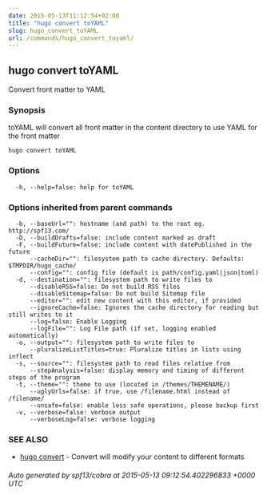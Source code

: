 ```yaml
---
date: 2015-05-13T11:12:54+02:00
title: "hugo convert toYAML"
slug: hugo_convert_toYAML
url: /commands/hugo_convert_toyaml/
---
```

## hugo convert toYAML

Convert front matter to YAML

### Synopsis


toYAML will convert all front matter in the content
	directory to use YAML for the front matter

```
hugo convert toYAML
```

### Options

```
  -h, --help=false: help for toYAML
```

### Options inherited from parent commands

```
  -b, --baseUrl="": hostname (and path) to the root eg. http://spf13.com/
  -D, --buildDrafts=false: include content marked as draft
  -F, --buildFuture=false: include content with datePublished in the future
      --cacheDir="": filesystem path to cache directory. Defaults: $TMPDIR/hugo_cache/
      --config="": config file (default is path/config.yaml|json|toml)
  -d, --destination="": filesystem path to write files to
      --disableRSS=false: Do not build RSS files
      --disableSitemap=false: Do not build Sitemap file
      --editor="": edit new content with this editor, if provided
      --ignoreCache=false: Ignores the cache directory for reading but still writes to it
      --log=false: Enable Logging
      --logFile="": Log File path (if set, logging enabled automatically)
  -o, --output="": filesystem path to write files to
      --pluralizeListTitles=true: Pluralize titles in lists using inflect
  -s, --source="": filesystem path to read files relative from
      --stepAnalysis=false: display memory and timing of different steps of the program
  -t, --theme="": theme to use (located in /themes/THEMENAME/)
      --uglyUrls=false: if true, use /filename.html instead of /filename/
      --unsafe=false: enable less safe operations, please backup first
  -v, --verbose=false: verbose output
      --verboseLog=false: verbose logging
```

### SEE ALSO
* [hugo convert](/commands/hugo_convert/)	 - Convert will modify your content to different formats

###### Auto generated by spf13/cobra at 2015-05-13 09:12:54.402296833 +0000 UTC
